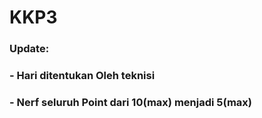 # KKP3

### Update:
### - Hari ditentukan Oleh teknisi
### - Nerf seluruh Point dari 10(max) menjadi 5(max)
